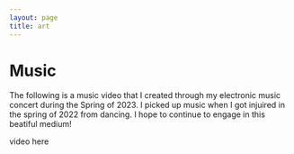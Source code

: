 ```yaml
---
layout: page
title: art
---
```


# Music 

The following is a music video that I created through my electronic music concert during the Spring of 2023. I picked up music when I got injuired in the spring of 2022 from dancing. I hope to continue to engage in this beatiful medium! 

video here
